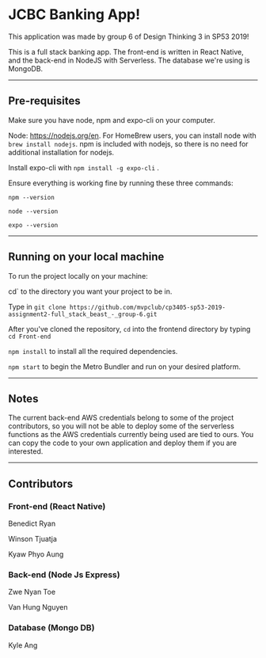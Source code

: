 # JCBC Banking App!

This application was made by group 6 of Design Thinking 3 in SP53 2019!

This is a full stack banking app. The front-end is written in React Native, and the back-end in NodeJS with Serverless. The database we're using is MongoDB.

---

## Pre-requisites

Make sure you have node, npm and expo-cli on your computer.

Node: https://nodejs.org/en. For HomeBrew users, you can install node with `brew install nodejs`. npm is included with nodejs, so there is no need for additional installation for nodejs.

Install expo-cli with `npm install -g expo-cli` .

Ensure everything is working fine by running these three commands:

`npm --version`

`node --version`

`expo --version`

---

## Running on your local machine

To run the project locally on your machine:

cd` to the directory you want your project to be in.

Type in `git clone https://github.com/mvpclub/cp3405-sp53-2019-assignment2-full_stack_beast_-_group-6.git`

After you've cloned the repository, `cd` into the frontend directory by typing `cd Front-end`

`npm install` to install all the required dependencies.

`npm start` to begin the Metro Bundler and run on your desired platform.

---

## Notes

The current back-end AWS credentials belong to some of the project contributors, so you will not be able to deploy some of the serverless functions as the AWS credentials currently being used are tied to ours. You can copy the code to your own application and deploy them if you are interested.

---

## Contributors

### Front-end (React Native)

Benedict Ryan

Winson Tjuatja

Kyaw Phyo Aung

### Back-end (Node Js Express)

Zwe Nyan Toe

Van Hung Nguyen

### Database (Mongo DB)

Kyle Ang

